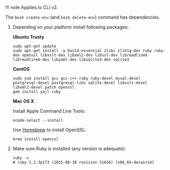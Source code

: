 !!! note
    Applies to CLI v2.

The `bosh create-env` (and `bosh delete-env`) command has dependencies.

1. Depending on your platform install following packages:

    **Ubuntu Trusty**

    ```shell
    sudo apt-get update
    sudo apt-get install -y build-essential zlibc zlib1g-dev ruby ruby-dev openssl libxslt-dev libxml2-dev libssl-dev libreadline6 libreadline6-dev libyaml-dev libsqlite3-dev sqlite3
    ```

    **CentOS**

    ```shell
    sudo yum install gcc gcc-c++ ruby ruby-devel mysql-devel postgresql-devel postgresql-libs sqlite-devel libxslt-devel libxml2-devel patch openssl
    gem install yajl-ruby
    ```

    **Mac OS X**

    Install Apple Command Line Tools:
    ```shell
    xcode-select --install
    ```

    Use [Homebrew](http://brew.sh) to install OpenSSL:
    ```shell
    brew install openssl
    ```

1. Make sure Ruby is installed (any version is adequate):

    ```shell
    ruby -v
    # ruby 2.2.3p173 (2015-08-18 revision 51636) [x86_64-darwin14]
    ```
